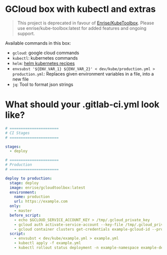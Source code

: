 # GCloud box with kubectl and extras

> This project is deprecated in favour of [Enrise/KubeToolbox](https://github.com/Enrise/KubeToolbox).
> Please use enrise/kube-toolbox:latest for added features and ongoing support.

Available commands in this box:

- `gcloud`: google cloud commands
- `kubectl`: kubernetes commands
- `helm`: [helm kubernetes recipes](https://github.com/helm/helm)
- `envsubst '${ENV_VAR_1} ${ENV_VAR_2}' < dev/kube/production.yml > production.yml`: Replaces given environment variables in a file, into a new file
- `jq`: Tool to format json strings

# What should your .gitlab-ci.yml look like?

```yml
# ======================
# CI Stages
# ======================

stages:
  - deploy

# ======================
# Production
# ======================

deploy to production:
  stage: deploy
  image: enrise/gcloudtoolbox:latest
  environment:
    name: production
    url: https://example.com
  only:
    - master
  before_script:
    - echo $GCLOUD_SERVICE_ACCOUNT_KEY > /tmp/.gcloud_private_key
    - gcloud auth activate-service-account --key-file /tmp/.gcloud_private_key
    - gcloud container clusters get-credentials example-gcloud-id --project example-project --zone europe-example
  script:
    - envsubst < dev/kube/example.yml > example.yml
    - kubectl apply -f example.yml
    - kubectl rollout status deployment -n example-namespace example-deployment-name
```
